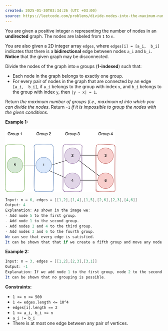 ```yaml
---
created: 2025-01-30T03:34:26 (UTC +03:00)
source: https://leetcode.com/problems/divide-nodes-into-the-maximum-number-of-groups/description/?envType=daily-question&envId=2025-01-30
---
```

You are given a positive integer `n` representing the number of nodes in an **undirected** graph. The nodes are labeled from `1` to `n`.

You are also given a 2D integer array `edges`, where `edges[i] = [a_i,  b_i]` indicates that there is a **bidirectional** edge between nodes `a_i` and `b_i`. **Notice** that the given graph may be disconnected.

Divide the nodes of the graph into `m` groups (**1-indexed**) such that:

-   Each node in the graph belongs to exactly one group.
-   For every pair of nodes in the graph that are connected by an edge `[a_i,  b_i]`, if `a_i` belongs to the group with index `x`, and `b_i` belongs to the group with index `y`, then `|y - x| = 1`.

Return _the maximum number of groups (i.e., maximum_ `m`_) into which you can divide the nodes_. Return `-1` _if it is impossible to group the nodes with the given conditions_.


**Example 1:**

![img.png](img.png)

``` Java
Input: n = 6, edges = [[1,2],[1,4],[1,5],[2,6],[2,3],[4,6]]
Output: 4
Explanation: As shown in the image we:
- Add node 5 to the first group.
- Add node 1 to the second group.
- Add nodes 2 and 4 to the third group.
- Add nodes 3 and 6 to the fourth group.
We can see that every edge is satisfied.
It can be shown that that if we create a fifth group and move any node from the third or fourth group to it, at least on of the edges will not be satisfied.
```


**Example 2:**

``` Java
Input: n = 3, edges = [[1,2],[2,3],[3,1]]
Output: -1
Explanation: If we add node 1 to the first group, node 2 to the second group, and node 3 to the third group to satisfy the first two edges, we can see that the third edge will not be satisfied.
It can be shown that no grouping is possible.
```


**Constraints:**

-   `1 <= n <= 500`
-   `1 <= edges.length <= 10^4`
-   `edges[i].length == 2`
-   `1 <= a_i, b_i <= n`
-   `a_i != b_i`
-   There is at most one edge between any pair of vertices.
